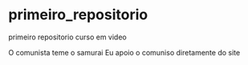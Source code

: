 # primeiro_repositorio
 primeiro repositorio curso em video

 O comunista teme o samurai
Eu apoio o comuniso diretamente do site
